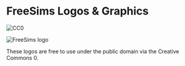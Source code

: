 # FreeSims Logos & Graphics
![CC0](https://cdn.rawgit.com/tomascw/tms-licenses/master/license-CC0-lightgrey.svg)

![FreeSims logo](https://cdn.rawgit.com/freesims/freesims-graphics/master/src/freesims-logo-v1.svg)

These logos are free to use under the public domain via the Creative Commons 0.
